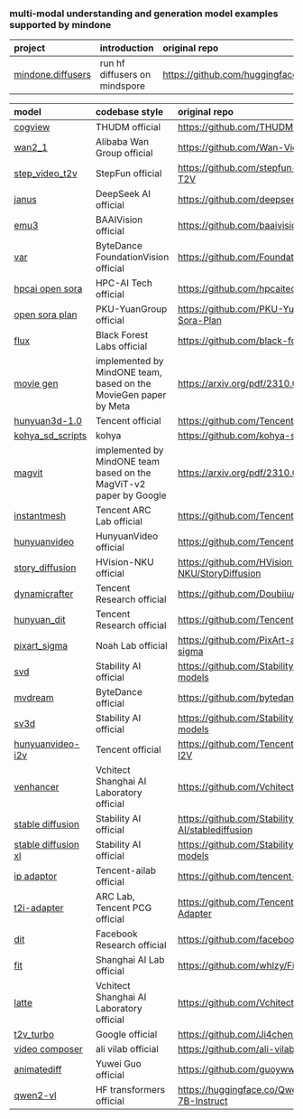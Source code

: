 ### multi-modal understanding and generation model examples supported by mindone
| project  |  introduction | original repo
| :---   |  :--  | :-
| [mindone.diffusers](https://github.com/mindspore-lab/mindone/blob/master/examples/diffusers) | run hf diffusers on mindspore | https://github.com/huggingface/diffusers |

| model   |  codebase style | original repo
| :---   |  :--  | :-
| [cogview](https://github.com/mindspore-lab/mindone/blob/master/examples/cogview) | THUDM official | https://github.com/THUDM/CogView4 |
| [wan2_1](https://github.com/mindspore-lab/mindone/blob/master/examples/wan2_1) | Alibaba Wan Group official|  https://github.com/Wan-Video/Wan2.1 |
| [step_video_t2v](https://github.com/mindspore-lab/mindone/blob/master/examples/step_video_t2v) | StepFun official | https://github.com/stepfun-ai/Step-Video-T2V   |
| [janus](https://github.com/mindspore-lab/mindone/blob/master/examples/janus) | DeepSeek AI official | https://github.com/deepseek-ai/Janus |
| [emu3](https://github.com/mindspore-lab/mindone/blob/master/examples/emu3) | BAAIVision official | https://github.com/baaivision/Emu3 |
| [var](https://github.com/mindspore-lab/mindone/blob/master/examples/var) | ByteDance FoundationVision official | https://github.com/FoundationVision/VAR |
| [hpcai open sora](https://github.com/mindspore-lab/mindone/blob/master/examples/opensora_hpcai)      | HPC-AI Tech official | https://github.com/hpcaitech/Open-Sora
| [open sora plan](https://github.com/mindspore-lab/mindone/blob/master/examples/opensora_pku)      | PKU-YuanGroup official | https://github.com/PKU-YuanGroup/Open-Sora-Plan
| [flux](https://github.com/mindspore-lab/mindone/blob/master/examples/flux) | Black Forest Labs official | https://github.com/black-forest-labs/flux |
| [movie gen](https://github.com/mindspore-lab/mindone/blob/master/examples/moviegen)     | implemented by MindONE team, based on the MovieGen paper by Meta | https://arxiv.org/pdf/2310.05737  |
| [hunyuan3d-1.0](https://github.com/mindspore-lab/mindone/blob/master/examples/hunyuan3d_1)     | Tencent official | https://github.com/Tencent/Hunyuan3D-1 |
| [kohya_sd_scripts](https://github.com/mindspore-lab/mindone/blob/master/examples/kohya_sd_scripts) | kohya  | https://github.com/kohya-ss/sd-scripts |
| [magvit](https://github.com/mindspore-lab/mindone/blob/master/examples/magvit) | implemented by MindONE team based on the MagViT-v2 paper by Google    | https://arxiv.org/pdf/2310.05737 |
| [instantmesh](https://github.com/mindspore-lab/mindone/blob/master/examples/instantmesh) | Tencent ARC Lab official | https://github.com/TencentARC/InstantMesh |
| [hunyuanvideo](https://github.com/mindspore-lab/mindone/blob/master/examples/hunyuanvideo) | HunyuanVideo official | https://github.com/Tencent/HunyuanVideo |
| [story_diffusion](https://github.com/mindspore-lab/mindone/blob/master/examples/story_diffusion) | HVision-NKU official | https://github.com/HVision-NKU/StoryDiffusion |
| [dynamicrafter](https://github.com/mindspore-lab/mindone/blob/master/examples/dynamicrafter)     | Tencent Research official | https://github.com/Doubiiu/DynamiCrafter
| [hunyuan_dit](https://github.com/mindspore-lab/mindone/blob/master/examples/hunyuan_dit)     | Tencent Research official | https://github.com/Tencent/HunyuanDiT
| [pixart_sigma](https://github.com/mindspore-lab/mindone/blob/master/examples/pixart_sigma)     | Noah Lab official | https://github.com/PixArt-alpha/PixArt-sigma
| [svd](https://github.com/mindspore-lab/mindone/blob/master/examples/svd) | Stability AI official  | https://github.com/Stability-AI/generative-models  |
| [mvdream](https://github.com/mindspore-lab/mindone/blob/master/examples/mvdream) | ByteDance official | https://github.com/bytedance/MVDream  |
| [sv3d](https://github.com/mindspore-lab/mindone/blob/master/examples/sv3d) | Stability AI official   | https://github.com/Stability-AI/generative-models   |
| [hunyuanvideo-i2v](https://github.com/mindspore-lab/mindone/blob/master/examples/hunyuanvideo-i2v) | Tencent official  | https://github.com/Tencent/HunyuanVideo-I2V  |
| [venhancer](https://github.com/mindspore-lab/mindone/blob/master/examples/venhancer) |  Vchitect Shanghai AI Laboratory official | https://github.com/Vchitect/VEnhancer |
| [stable diffusion](https://github.com/mindspore-lab/mindone/blob/master/examples/stable_diffusion_v2) | Stability AI official | https://github.com/Stability-AI/stablediffusion
| [stable diffusion xl](https://github.com/mindspore-lab/mindone/blob/master/examples/stable_diffusion_xl)  | Stability AI official| https://github.com/Stability-AI/generative-models |
| [ip adaptor](https://github.com/vigo999/mindone/tree/master/examples/ip_adapter)     | Tencent-ailab official | https://github.com/tencent-ailab/IP-Adapter
| [t2i-adapter](https://github.com/vigo999/mindone/tree/master/examples/t2i_adapter)     | ARC Lab, Tencent PCG official | https://github.com/TencentARC/T2I-Adapter
| [dit](https://github.com/mindspore-lab/mindone/blob/master/examples/dit)     | Facebook Research official | https://github.com/facebookresearch/DiT
| [fit](https://github.com/mindspore-lab/mindone/blob/master/examples/fit)     | Shanghai AI Lab official | https://github.com/whlzy/Fit 
| [latte](https://github.com/mindspore-lab/mindone/blob/master/examples/latte)     | Vchitect Shanghai AI Laboratory official | https://github.com/Vchitect/Latte |
| [t2v_turbo](https://github.com/mindspore-lab/mindone/tree/master/examples/t2v_turbo)      | Google official | https://github.com/Ji4chenLi/t2v-turbo 
| [video composer](https://github.com/mindspore-lab/mindone/tree/master/examples/videocomposer)      | ali vilab official | https://github.com/ali-vilab/videocomposer
| [animatediff](https://github.com/mindspore-lab/mindone/tree/master/examples/animatediff) | Yuwei Guo official | https://github.com/guoyww/animatediff/
| [qwen2-vl](https://github.com/mindspore-lab/mindone/tree/master/examples/qwen2_vl) | HF transformers official | https://huggingface.co/Qwen/Qwen2-VL-7B-Instruct |
